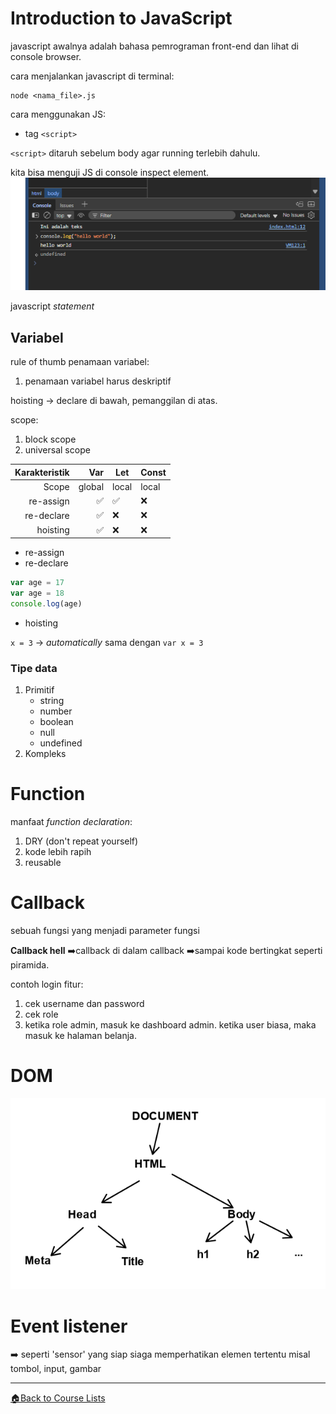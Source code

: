 <!-- Dirangkum oleh : Bostang Palaguna -->
<!-- Mei 2025 -->

# Introduction to JavaScript

javascript awalnya adalah bahasa pemrograman front-end dan lihat di console browser.

cara menjalankan javascript di terminal:
```
node <nama_file>.js
```

cara menggunakan JS:
- tag `<script>`

`<script>` ditaruh sebelum body agar running terlebih dahulu.

kita bisa menguji JS di console inspect element.
![uji-JS-di-inspect-element](./img/uji-JS-di-inspect-element.png)

javascript _statement_

## Variabel

rule of thumb penamaan variabel:
1. penamaan variabel harus deskriptif

hoisting -> declare di bawah, pemanggilan di atas.


scope:
1. block scope
2. universal scope

| **Karakteristik** | **Var** | **Let** | **Const** |
|------------------:|--------:|---------|-----------|
|             Scope |  global | local   | local     |
|         re-assign |       ✅ |       ✅ | ❌         |
|        re-declare |       ✅ | ❌       | ❌         |
| hoisting          |       ✅ | ❌       | ❌         |


- re-assign
- re-declare
```js
var age = 17
var age = 18
console.log(age)
```
- hoisting


`x = 3` -> _automatically_ sama dengan `var x = 3`

### Tipe data
1. Primitif
    - string
    - number
    - boolean
    - null
    - undefined
2. Kompleks

# Function

manfaat _function declaration_:
1. DRY (don't repeat yourself)
2. kode lebih rapih
3. reusable


# Callback

sebuah fungsi yang menjadi parameter fungsi

**Callback hell**
➡️callback di dalam callback
➡️sampai kode bertingkat seperti piramida.


contoh login fitur:
1. cek username dan password
2. cek role
3. ketika role admin, masuk ke dashboard admin. ketika user biasa, maka masuk ke halaman belanja.


# DOM

![DOM-tree](./img/DOM-tree.png)

# Event listener
➡️ seperti 'sensor' yang siap siaga memperhatikan elemen tertentu misal tombol, input, gambar

---
[🏠Back to Course Lists](https://odp-bni-330.github.io/)